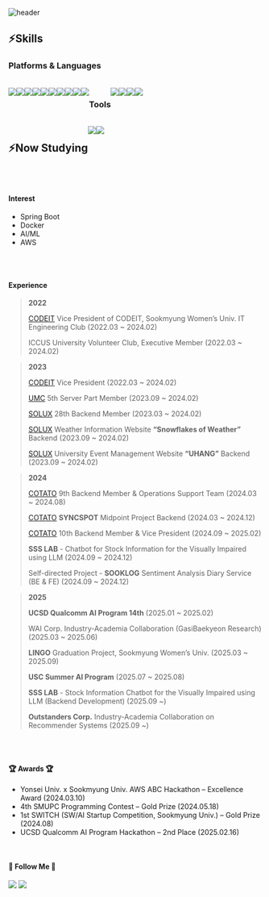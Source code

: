 ![header](https://capsule-render.vercel.app/api?type=waving&height=300&color=F1E0E0&text=Welcome%20to%20Yejin's%20GitHub%20&textBg=false&fontSize=60&fontColor=FAFAFA&rotate=0&descAlign=63&descAlignY=69&desc=Hello,%20I'm%20Ye%20Jin%20)

 

<h2>⚡Skills </h2>
<h3>Platforms & Languages </h3>
<br>

<div style="display:flex; flex-direction:row;">
 
  <img src="https://img.shields.io/badge/Python-3776AB?style=flat-square&logo=Python&logoColor=white"/>
  <img src="https://img.shields.io/badge/JavaScript-F7DF1E?style=flat-square&logo=JavaScript&logoColor=black"/>
  <img src="https://img.shields.io/badge/CSS3-1572B6?style=flat-square&logo=CSS3&logoColor=white"/>
  <img src="https://img.shields.io/badge/C-A8B9CC?style=flat-square&logo=C&logoColor=white"/>
  <img src="https://img.shields.io/badge/C++-00599C?style=flat-square&logo=C%2B%2B&logoColor=white"/>
  <img src="https://img.shields.io/badge/Java-007396?style=flat-square&logo=Java&logoColor=white"/> 
    <br>
  <img src="https://img.shields.io/badge/Mysql-E6B91E?style=flat-square&logo=MySql&logoColor=white"/>
  <img src="https://img.shields.io/badge/Spring-6DB33F?style=flat-square&logo=Spring&logoColor=white"/>
  <img src="https://img.shields.io/badge/SpringBoot-6DB33F?style=flat-square&logo=SpringBoot&logoColor=white"/>
  <img src="https://img.shields.io/badge/Node.js-339933?style=flat-square&logo=Node.js&logoColor=white"/></a>
<h3>Tools </h3>
    <img src="https://img.shields.io/badge/Git-181717?style=flat-square&logo=Git&logoColor=white"/>
    <img src="https://img.shields.io/badge/Figma-F24E1E?style=flat-square&logo=Figma&logoColor=white"/>
    <img src="https://img.shields.io/badge/Discord-5865F2?style=flat-square&logo=Discord&logoColor=white"/>
    <img src="https://img.shields.io/badge/Slack-4A154B?style=flat-square&logo=Slack&logoColor=white"/>
    
</div>
<br>
<div style="display:flex; flex-direction:row;">
<h2>⚡Now Studying </h2>
<img src="https://img.shields.io/badge/Spring-6DB33F?style=flat-square&logo=Spring&logoColor=white"/>
<img src="https://img.shields.io/badge/SpringBoot-6DB33F?style=flat-square&logo=SpringBoot&logoColor=white"/>
</div>
<br>
<br>

#### Interest
- Spring Boot
- Docker
- AI/ML
- AWS

<br>
<br>

#### Experience
> **2022**
> 
> 
> [CODEIT](https://github.com/sm-CODE-IT) Vice President of CODEIT, Sookmyung Women’s Univ. IT Engineering Club (2022.03 ~ 2024.02)
> 
> ICCUS University Volunteer Club, Executive Member (2022.03 ~ 2024.02)
> 

> **2023**
>
> [CODEIT](https://github.com/sm-CODE-IT) Vice President (2022.03 ~ 2024.02) 
> 
> [UMC](https://github.com/UMC-SMWU) 5th Server Part Member (2023.09 ~ 2024.02)
> 
> [SOLUX](https://github.com/sm-solux) 28th Backend Member (2023.03 ~ 2024.02)
> 
> [SOLUX](https://github.com/sm-solux) Weather Information Website **“Snowflakes of Weather”** Backend (2023.09 ~ 2024.02)
> 
> [SOLUX](https://github.com/sm-solux) University Event Management Website **“UHANG”** Backend (2023.09 ~ 2024.02)
> 


> **2024**
> 
> 
> [COTATO](https://github.com/IT-Cotato) 9th Backend Member & Operations Support Team (2024.03 ~ 2024.08)
> 
> [COTATO](https://github.com/IT-Cotato) **SYNCSPOT** Midpoint Project Backend (2024.03 ~ 2024.12)
> 
> [COTATO](https://github.com/IT-Cotato) 10th Backend Member & Vice President (2024.09 ~ 2025.02)
> 
> **SSS LAB** - Chatbot for Stock Information for the Visually Impaired using LLM (2024.09 ~ 2024.12)
> 
> Self-directed Project - **SOOKLOG** Sentiment Analysis Diary Service (BE & FE) (2024.09 ~ 2024.12)
> 

> **2025**
> 
> 
> **UCSD Qualcomm AI Program 14th** (2025.01 ~ 2025.02)
> 
> WAI Corp. Industry-Academia Collaboration (GasiBaekyeon Research) (2025.03 ~ 2025.06)
> 
> **LINGO** Graduation Project, Sookmyung Women’s Univ. (2025.03 ~ 2025.09)
> 
> **USC Summer AI Program** (2025.07 ~ 2025.08)
>
> **SSS LAB** - Stock Information Chatbot for the Visually Impaired using LLM (Backend Development) (2025.09 ~)
> 
> **Outstanders Corp.** Industry-Academia Collaboration on Recommender Systems (2025.09 ~)



<br>
<br>

#### 🏆 Awards 🏆
- Yonsei Univ. x Sookmyung Univ. AWS ABC Hackathon – Excellence Award (2024.03.10) <br>
- 4th SMUPC Programming Contest – Gold Prize (2024.05.18)<br>
- 1st SWITCH (SW/AI Startup Competition, Sookmyung Univ.) – Gold Prize (2024.08)<br>
- UCSD Qualcomm AI Program Hackathon – 2nd Place (2025.02.16)



<br>

#### 🌈 Follow Me 🌈
 
  <a href="https://www.instagram.com/ye_sir0605/"><img src="https://img.shields.io/badge/Instagram-E4405F?style=flat-square&logo=Instagram&logoColor=white&link=https://www.instagram.com/hye_inisfree/"/></a>
  <a href="mailto:yejins06050@gmail.com"><img src="https://img.shields.io/badge/Gmail-d14836?style=flat-square&logo=Gmail&logoColor=white&link=kimhyein7110@gmail.com"/></a>

